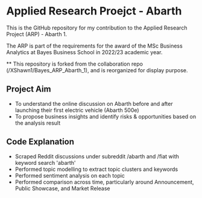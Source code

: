 # Applied Research Proejct - Abarth
This is the GitHub repository for my contribution to the Applied Research Project (ARP) - Abarth 1.

The ARP is part of the requirements for the award of the MSc Business Analytics at Bayes Business School in 2022/23 academic year.

** This repository is forked from the collaboration repo (/XShawn1/Bayes_ARP_Abarth_1), and is reorganized for display purpose. 

## Project Aim
- To understand the online discussion on Abarth before and after launching their first electric vehicle (Abarth 500e)
- To propose business insights and identify risks & opportunities based on the analysis result

## Code Explanation
- Scraped Reddit discussions under subreddit /abarth and /fiat with keyword search 'abarth'
- Performed topic modelling to extract topic clusters and keywords
- Performed sentiment analysis on each topic
- Performed comparison across time, particularly around Announcement, Public Showcase, and Market Release
